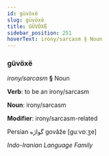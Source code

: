 ```yaml
---
id: güvöxë
slug: güvöxë
title: GÜVÖXË
sidebar_position: 251
hoverText: irony/sarcasm § Noun
---
```


### güvöxë

*irony/sarcasm* **§** Noun

**Verb**: to be an irony/sarcasm

**Noun**: irony/sarcasm

**Modifier**: irony/sarcasm-related

Persian گواژه‎ govâže [guːvɒːʒe]

*Indo-Iranian Language Family*